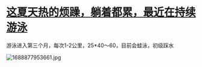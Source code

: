 # [这夏天热的烦躁，躺着都累，最近在持续游泳](https://github.com/zfy68/gitblog/issues/81)

游泳进入第三个月，每次1-2公里，25*40～60，目前会蛙泳，初级踩水

![1688877953661.jpg](https://github.com/zfy68/gitblog/assets/37278360/0cde9871-4f3a-4034-bf71-e14c9f0f71c9)

